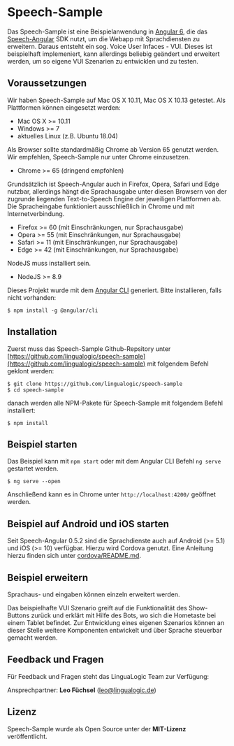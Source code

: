 # Speech-Sample

Das Speech-Sample ist eine Beispielanwendung in [Angular 6](https://angular.io/), die das [Speech-Angular](https://github.com/lingualogic/speech-angular) SDK nutzt, um die Webapp mit Sprachdiensten zu erweitern. Daraus entsteht ein sog. Voice User Infaces - VUI. Dieses ist beispielhaft implemeniert, kann allerdings beliebig geändert und erweitert werden, um so eigene VUI Szenarien zu entwicklen und zu testen.

## Voraussetzungen

Wir haben Speech-Sample auf Mac OS X 10.11, Mac OS X 10.13 getestet. Als Plattformen können eingesetzt werden:

- Mac OS X >= 10.11
- Windows >= 7
- aktuelles Linux (z.B. Ubuntu 18.04)

Als Browser sollte standardmäßig Chrome ab Version 65 genutzt werden. Wir empfehlen, Speech-Sample nur unter Chrome einzusetzen.

- Chrome >= 65 (dringend empfohlen)

Grundsätzlich ist Speech-Angular auch in Firefox, Opera, Safari und Edge nutzbar, allerdings hängt die Sprachausgabe unter diesen Browsern von der zugrunde liegenden Text-to-Speech Engine der jeweiligen Plattformen ab. Die Spracheingabe funktioniert ausschließlich in Chrome und mit Internetverbindung. 

- Firefox >= 60 (mit Einschränkungen, nur Sprachausgabe)
- Opera >= 55 (mit Einschränkungen, nur Sprachausgabe)
- Safari >= 11 (mit Einschränkungen, nur Sprachausgabe)
- Edge >= 42 (mit Einschränkungen, nur Sprachausgabe)

NodeJS muss installiert sein.

- NodeJS >= 8.9

Dieses Projekt wurde mit dem [Angular CLI](https://github.com/angular/angular-cli) generiert.
Bitte installieren, falls nicht vorhanden:

	$ npm install -g @angular/cli
	
## Installation

Zuerst muss das Speech-Sample Github-Repsitory unter [https://github.com/lingualogic/speech-sample](https://github.com/lingualogic/speech-sample) mit folgendem Befehl geklont werden:

    $ git clone https://github.com/lingualogic/speech-sample
    $ cd speech-sample

danach werden alle NPM-Pakete für Speech-Sample mit folgendem Befehl installiert:

    $ npm install


## Beispiel starten

Das Beispiel kann mit `npm start` oder mit dem Angular CLI Befehl `ng serve` gestartet werden.

	$ ng serve --open
	
Anschließend kann es in Chrome unter `http://localhost:4200/` geöffnet werden.

## Beispiel auf Android und iOS starten

Seit Speech-Angular 0.5.2 sind die Sprachdienste auch auf Android (>= 5.1) und iOS (>= 10) verfügbar. Hierzu wird Cordova genutzt. Eine Anleitung hierzu finden sich unter [cordova/README.md](./cordova/README.md).

## Beispiel erweitern

Sprachaus- und eingaben können einzeln erweitert werden.

Das beispielhafte VUI Szenario greift auf die Funktionalität des Show-Buttons zurück und erklärt mit Hilfe des Bots, wo sich die Hometaste bei einem Tablet befindet. Zur Entwicklung eines eigenen Szenarios können an dieser Stelle weitere Komponenten entwickelt und über Sprache steuerbar gemacht werden.

## Feedback und Fragen 

Für Feedback und Fragen steht das LinguaLogic Team zur Verfügung: 

Ansprechpartner: **Leo Füchsel** (leo@lingualogic.de)

## Lizenz

Speech-Sample wurde als Open Source unter der **MIT-Lizenz** veröffentlicht.
